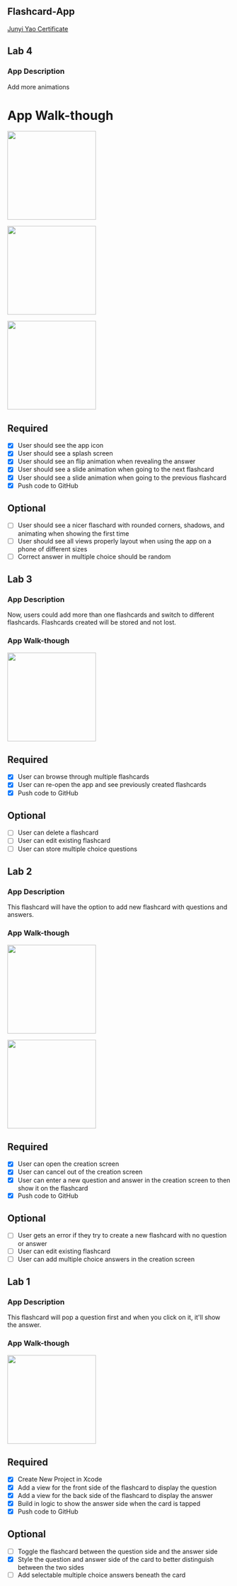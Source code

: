 ## Flashcard-App
[Junyi Yao Certificate](https://github.com/Kylinny/Flashcard-App/files/8500105/Junyi.Yao.pdf)
## Lab 4

### App Description
Add more animations

# App Walk-though
<img src=https://user-images.githubusercontent.com/64238008/162554384-2712aef3-4e1d-4999-b8ca-4e9fb29042a5.gif width=200><br>

<img src="https://user-images.githubusercontent.com/64238008/162554366-6fe55f75-bb41-44bc-9a09-dbb7ed6901ef.gif" width=200><br>

<img src="https://user-images.githubusercontent.com/64238008/162554233-20e0e7bd-cf9b-4059-a636-cba815b9187e.gif" width=200><br>


## Required
- [x] User should see the app icon 
- [x] User should see a splash screen
- [x] User should see an flip animation when revealing the answer
- [x] User should see a slide animation when going to the next flashcard
- [x] User should see a slide animation when going to the previous flashcard
- [x] Push code to GitHub
## Optional
- [ ] User should see a nicer flaschard with rounded corners, shadows, and animating when showing the first time
- [ ] User should see all views properly layout when using the app on a phone of different sizes
- [ ] Correct answer in multiple choice should be random

## Lab 3

### App Description
Now, users could add more than one flashcards and switch to different flashcards. Flashcards created will be stored and not lost.

### App Walk-though

<img src="https://user-images.githubusercontent.com/64238008/160052859-4bcc37f3-15c6-4a7b-a394-823b55f4314f.gif" width=200><br>

## Required
- [x] User can browse through multiple flashcards
- [x] User can re-open the app and see previously created flashcards
- [x] Push code to GitHub
## Optional
- [ ] User can delete a flashcard
- [ ] User can edit existing flashcard
- [ ] User can store multiple choice questions
## Lab 2

### App Description
This flashcard will have the option to add new flashcard with questions and answers.

### App Walk-though


<img src=https://user-images.githubusercontent.com/64238008/158082344-811de787-8df0-4276-8755-2ff473f7e298.gif width=200><br>

<img src=https://user-images.githubusercontent.com/64238008/159142916-9e8e1cb6-a171-4b6e-8d6b-206e6666dd3e.gif width=200><br>




## Required
- [x] User can open the creation screen
- [x] User can cancel out of the creation screen
- [x] User can enter a new question and answer in the creation screen to then show it on the flashcard
- [x] Push code to GitHub
## Optional
- [ ] User gets an error if they try to create a new flashcard with no question or answer
- [ ] User can edit existing flashcard
- [ ] User can add multiple choice answers in the creation screen
## Lab 1

### App Description
This flashcard will pop a question first and when you click on it, it'll show the answer.

### App Walk-though


<img src=https://user-images.githubusercontent.com/64238008/155857396-fca7b8e0-5f7c-4180-bb84-18825668a71e.gif width="200">



## Required
- [x] Create New Project in Xcode
- [x] Add a view for the front side of the flashcard to display the question
- [x] Add a view for the back side of the flashcard to display the answer
- [x] Build in logic to show the answer side when the card is tapped
- [x] Push code to GitHub

## Optional
- [ ] Toggle the flashcard between the question side and the answer side
- [x] Style the question and answer side of the card to better distinguish between the two sides
- [ ] Add selectable multiple choice answers beneath the card
